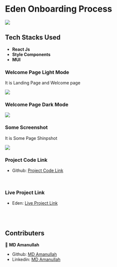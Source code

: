 
# Eden Onboarding Process

<img src="../../ReadmeImage/welcomeImg.PNG"> <br/>
## Tech Stacks Used

- **React Js**
- **Style Components**
- **MUI**

###  Welcome Page Light Mode 

It is Landing Page and Welcome page

<img src="src/Photo/home.PNG">
<br>

### Welcome Page Dark Mode

<img src="src/Photo/men.PNG">
<br>

### Some Screenshot

It is Some Page Shinpshot

<img src="src/Photo/products.PNG">
<br>

###  Project Code Link 
- Github: [Project Code Link](https://github.com/Amanullah21/Onboarding)
<br/>

###  Live Project Link <br/> 
- Eden: [Live Project Link](https://62fe533bd81a3b479ec1f1bb--lively-klepon-aba9a2.netlify.app/)
<br/>
<br/>

## Contributers

👤 **MD Amanullah**

- Github: [MD Amanullah](https://github.com/Amanullah21)
- Linkedin: [MD Amanullah](https://www.linkedin.com/in/amanullah21/)
